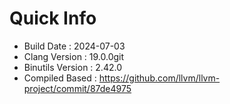 # Quick Info
* Build Date : 2024-07-03
* Clang Version : 19.0.0git
* Binutils Version : 2.42.0
* Compiled Based : https://github.com/llvm/llvm-project/commit/87de4975
